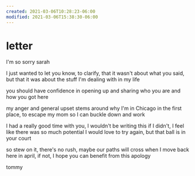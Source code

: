 ```yaml
---
created: 2021-03-06T10:28:23-06:00
modified: 2021-03-06T15:38:30-06:00
---
```


# letter

I'm so sorry sarah

I just wanted to let you know, to clarify, that it wasn't about what you said, but that it was about the stuff I'm dealing with in my life

you should have confidence in opening up and sharing who you are and how you got here

my anger and general upset stems around why I'm in Chicago in the first place, to escape my mom so I can buckle down and work

I had a really good time with you, I wouldn't be writing this if I didn't,
I feel like there was so much potential
I would love to try again, but that ball is in your court

so stew on it, there's no rush, 
maybe our paths will cross when I move back here in april,
if not, I hope you can benefit from this apology

tommy